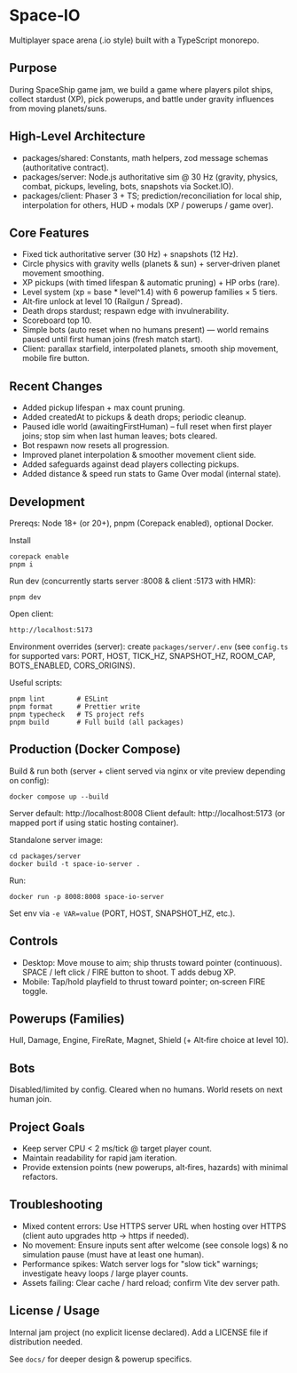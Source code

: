 # Space‑IO

Multiplayer space arena (.io style) built with a TypeScript monorepo.

## Purpose
During SpaceShip game jam, we build a game where players pilot ships, collect stardust (XP), pick powerups, and battle under gravity influences from moving planets/suns.

## High‑Level Architecture
- packages/shared: Constants, math helpers, zod message schemas (authoritative contract).
- packages/server: Node.js authoritative sim @ 30 Hz (gravity, physics, combat, pickups, leveling, bots, snapshots via Socket.IO).
- packages/client: Phaser 3 + TS; prediction/reconciliation for local ship, interpolation for others, HUD + modals (XP / powerups / game over).

## Core Features
- Fixed tick authoritative server (30 Hz) + snapshots (12 Hz).
- Circle physics with gravity wells (planets & sun) + server‑driven planet movement smoothing.
- XP pickups (with timed lifespan & automatic pruning) + HP orbs (rare).
- Level system (xp = base * level^1.4) with 6 powerup families × 5 tiers.
- Alt‑fire unlock at level 10 (Railgun / Spread).
- Death drops stardust; respawn edge with invulnerability.
- Scoreboard top 10.
- Simple bots (auto reset when no humans present) — world remains paused until first human joins (fresh match start).
- Client: parallax starfield, interpolated planets, smooth ship movement, mobile fire button.

## Recent Changes
- Added pickup lifespan + max count pruning.
- Added createdAt to pickups & death drops; periodic cleanup.
- Paused idle world (awaitingFirstHuman) – full reset when first player joins; stop sim when last human leaves; bots cleared.
- Bot respawn now resets all progression.
- Improved planet interpolation & smoother movement client side.
- Added safeguards against dead players collecting pickups.
- Added distance & speed run stats to Game Over modal (internal state).

## Development
Prereqs: Node 18+ (or 20+), pnpm (Corepack enabled), optional Docker.

Install
```
corepack enable
pnpm i
```
Run dev (concurrently starts server :8008 & client :5173 with HMR):
```
pnpm dev
```
Open client:
```
http://localhost:5173
```
Environment overrides (server): create `packages/server/.env` (see `config.ts` for supported vars: PORT, HOST, TICK_HZ, SNAPSHOT_HZ, ROOM_CAP, BOTS_ENABLED, CORS_ORIGINS).

Useful scripts:
```
pnpm lint        # ESLint
pnpm format      # Prettier write
pnpm typecheck   # TS project refs
pnpm build       # Full build (all packages)
```

## Production (Docker Compose)
Build & run both (server + client served via nginx or vite preview depending on config):
```
docker compose up --build
```
Server default: http://localhost:8008
Client default: http://localhost:5173 (or mapped port if using static hosting container).

Standalone server image:
```
cd packages/server
docker build -t space-io-server .
```
Run:
```
docker run -p 8008:8008 space-io-server
```
Set env via `-e VAR=value` (PORT, HOST, SNAPSHOT_HZ, etc.).

## Controls
- Desktop: Move mouse to aim; ship thrusts toward pointer (continuous). SPACE / left click / FIRE button to shoot. T adds debug XP.
- Mobile: Tap/hold playfield to thrust toward pointer; on‑screen FIRE toggle.

## Powerups (Families)
Hull, Damage, Engine, FireRate, Magnet, Shield (+ Alt‑fire choice at level 10).

## Bots
Disabled/limited by config. Cleared when no humans. World resets on next human join.

## Project Goals
- Keep server CPU < 2 ms/tick @ target player count.
- Maintain readability for rapid jam iteration.
- Provide extension points (new powerups, alt‑fires, hazards) with minimal refactors.

## Troubleshooting
- Mixed content errors: Use HTTPS server URL when hosting over HTTPS (client auto upgrades http → https if needed).
- No movement: Ensure inputs sent after welcome (see console logs) & no simulation pause (must have at least one human).
- Performance spikes: Watch server logs for "slow tick" warnings; investigate heavy loops / large player counts.
- Assets failing: Clear cache / hard reload; confirm Vite dev server path.

## License / Usage
Internal jam project (no explicit license declared). Add a LICENSE file if distribution needed.

See `docs/` for deeper design & powerup specifics.
